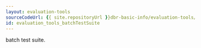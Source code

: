 ```yaml
---
layout: evaluation-tools
sourceCodeUrl: {{ site.repositoryUrl }}dbr-basic-info/evaluation-tools/batch-test-suite/index.md
id: evaluation_tools_batchTestSuite
---
```


batch test suite.
